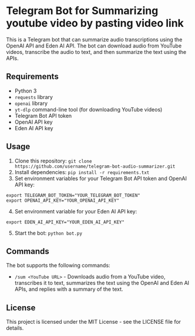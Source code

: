 # Telegram Bot for Summarizing youtube video by pasting video link

This is a Telegram bot that can summarize audio transcriptions using the OpenAI API and Eden AI API. The bot can download audio from YouTube videos, transcribe the audio to text, and then summarize the text using the APIs.
 
 ## Requirements
 
 - Python 3
 - `requests` library
 - `openai` library
 - `yt-dlp` command-line tool (for downloading YouTube videos)
 - Telegram Bot API token
 - OpenAI API key
 - Eden AI API key
 
 ## Usage
 
 1. Clone this repository: `git clone https://github.com/username/telegram-bot-audio-summarizer.git`
 2. Install dependencies: `pip install -r requirements.txt`
 3. Set environment variables for your Telegram Bot API token and OpenAI API key:
 
 ```
 export TELEGRAM_BOT_TOKEN="YOUR_TELEGRAM_BOT_TOKEN"
 export OPENAI_API_KEY="YOUR_OPENAI_API_KEY"
 ```
 
 4. Set environment variable for your Eden AI API key:
 
 ```
 export EDEN_AI_API_KEY="YOUR_EDEN_AI_API_KEY"
 ```
 
 5. Start the bot: `python bot.py`
 
 ## Commands
 
 The bot supports the following commands:
 
 - `/sum <YouTube URL>` - Downloads audio from a YouTube video, transcribes it to text, summarizes the text using the OpenAI and Eden AI APIs, and replies with a summary of the text.
 
 ## License
 
 This project is licensed under the MIT License - see the LICENSE file for details.
